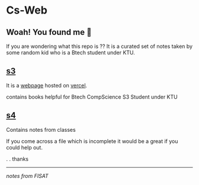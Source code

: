 # Cs-Web


## Woah! You found me 👋
If you are wondering what this repo is ?? It is a curated set of notes taken by some random kid who is a Btech student under KTU.

## [s3](./sem3/)

It is a [webpage](http://cslavia.us/) hosted on [vercel](https://vercel.com/).

contains books helpful for Btech CompScience S3 Student under KTU

## [s4](./Sem%204)

Contains notes from classes

If you come across a file which is incomplete it would be a great if you could help out.


. . thanks
 



******************************************************************************
_notes from FISAT_

